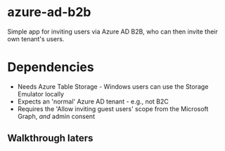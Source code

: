 # azure-ad-b2b
Simple app for inviting users via Azure AD B2B, who can then invite their own tenant's users.

# Dependencies
- Needs Azure Table Storage - Windows users can use the Storage Emulator locally
- Expects an 'normal' Azure AD tenant - e.g., not B2C
- Requires the 'Allow inviting guest users' scope from the Microsoft Graph, _and_ admin consent

## Walkthrough laters